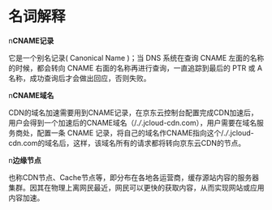 # **名词解释**

n**CNAME记录**

它是一个别名记录( Canonical Name )；当 DNS 系统在查询 CNAME 左面的名称的时候，都会转向 CNAME 右面的名称再进行查询，一直追踪到最后的 PTR 或 A 名称，成功查询后才会做出回应，否则失败。

n**CNAME域名**

CDN的域名加速需要用到CNAME记录，在京东云控制台配置完成CDN加速后，用户会得到一个加速后的CNAME域名（/*./*.jcloud-cdn.com），用户需要在域名服务商处，配置一条 CNAME 记录，将自己的域名作CNAME指向这个/*./*.jcloud-cdn.com的域名后，这样，该域名所有的请求都将转向京东云CDN的节点。

n**边缘节点**

也称CDN节点、Cache节点等，即分布在各地各运营商，缓存源站内容的服务器集群。因其在物理上离网民最近，网民可以更快的获取内容，从而实现网站或应用内容加速。